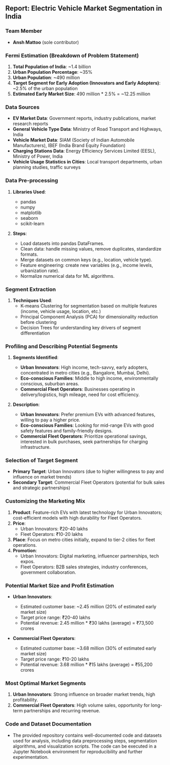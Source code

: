 ## Report: Electric Vehicle Market Segmentation in India

### Team Member
- **Ansh Mattoo** (sole contributor)

### Fermi Estimation (Breakdown of Problem Statement)
1. **Total Population of India**: ~1.4 billion
2. **Urban Population Percentage**: ~35%
3. **Urban Population**: ~490 million
4. **Target Segment for Early Adoption (Innovators and Early Adopters)**: ~2.5% of the urban population
5. **Estimated Early Market Size**: 490 million * 2.5% = ~12.25 million

### Data Sources
- **EV Market Data**: Government reports, industry publications, market research reports
- **General Vehicle Type Data**: Ministry of Road Transport and Highways, India
- **Vehicle Market Data**: SIAM (Society of Indian Automobile Manufacturers), IBEF (India Brand Equity Foundation)
- **Charging Stations Data**: Energy Efficiency Services Limited (EESL), Ministry of Power, India
- **Vehicle Usage Statistics in Cities**: Local transport departments, urban planning studies, traffic surveys

### Data Pre-processing
1. **Libraries Used**:
   - pandas
   - numpy
   - matplotlib
   - seaborn
   - scikit-learn

2. **Steps**:
   - Load datasets into pandas DataFrames.
   - Clean data: handle missing values, remove duplicates, standardize formats.
   - Merge datasets on common keys (e.g., location, vehicle type).
   - Feature engineering: create new variables (e.g., income levels, urbanization rate).
   - Normalize numerical data for ML algorithms.

### Segment Extraction
1. **Techniques Used**:
   - K-means Clustering for segmentation based on multiple features (income, vehicle usage, location, etc.)
   - Principal Component Analysis (PCA) for dimensionality reduction before clustering
   - Decision Trees for understanding key drivers of segment differentiation

### Profiling and Describing Potential Segments
1. **Segments Identified**:
   - **Urban Innovators**: High income, tech-savvy, early adopters, concentrated in metro cities (e.g., Bangalore, Mumbai, Delhi).
   - **Eco-conscious Families**: Middle to high income, environmentally conscious, suburban areas.
   - **Commercial Fleet Operators**: Businesses operating in delivery/logistics, high mileage, need for cost efficiency.

2. **Description**:
   - **Urban Innovators**: Prefer premium EVs with advanced features, willing to pay a higher price.
   - **Eco-conscious Families**: Looking for mid-range EVs with good safety features and family-friendly designs.
   - **Commercial Fleet Operators**: Prioritize operational savings, interested in bulk purchases, seek partnerships for charging infrastructure.

### Selection of Target Segment
- **Primary Target**: Urban Innovators (due to higher willingness to pay and influence on market trends)
- **Secondary Target**: Commercial Fleet Operators (potential for bulk sales and strategic partnerships)

### Customizing the Marketing Mix
1. **Product**: Feature-rich EVs with latest technology for Urban Innovators; cost-efficient models with high durability for Fleet Operators.
2. **Price**: 
   - Urban Innovators: ₹20-40 lakhs
   - Fleet Operators: ₹10-20 lakhs
3. **Place**: Focus on metro cities initially, expand to tier-2 cities for fleet operations.
4. **Promotion**: 
   - Urban Innovators: Digital marketing, influencer partnerships, tech expos.
   - Fleet Operators: B2B sales strategies, industry conferences, government collaboration.

### Potential Market Size and Profit Estimation
- **Urban Innovators**:
  - Estimated customer base: ~2.45 million (20% of estimated early market size)
  - Target price range: ₹20-40 lakhs
  - Potential revenue: 2.45 million * ₹30 lakhs (average) = ₹73,500 crores

- **Commercial Fleet Operators**:
  - Estimated customer base: ~3.68 million (30% of estimated early market size)
  - Target price range: ₹10-20 lakhs
  - Potential revenue: 3.68 million * ₹15 lakhs (average) = ₹55,200 crores

### Most Optimal Market Segments
1. **Urban Innovators**: Strong influence on broader market trends, high profitability.
2. **Commercial Fleet Operators**: High volume sales, opportunity for long-term partnerships and recurring revenue.


### Code and Dataset Documentation
- The provided repository contains well-documented code and datasets used for analysis, including data preprocessing steps, segmentation algorithms, and visualization scripts. The code can be executed in a Jupyter Notebook environment for reproducibility and further experimentation.
